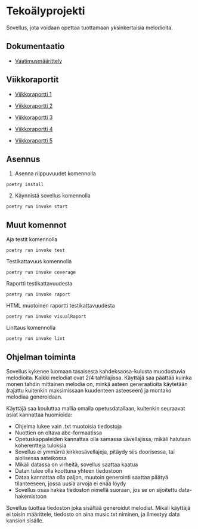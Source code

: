 # Tekoälyprojekti

Sovellus, jota voidaan opettaa tuottamaan yksinkertaisia melodioita.

## Dokumentaatio

- [Vaatimusmäärittely](https://github.com/codePercidae/algo_projekti/blob/main/documentation/requirement_spesification.md)

## Viikkoraportit

- [Viikkoraportti 1](https://github.com/codePercidae/algo_projekti/blob/main/documentation/Viikkoraportti_1.md)

- [Viikkoraportti 2](https://github.com/codePercidae/algo_projekti/blob/main/documentation/Viikkoraportti_2.md)

- [Viikkoraportti 3](https://github.com/codePercidae/algo_projekti/blob/main/documentation/Viikkoraportti_3.md)

- [Viikkoraportti 4](https://github.com/codePercidae/algo_projekti/blob/main/documentation/Viikkoraportti_4.md)

- [Viikkoraportti 5](https://github.com/codePercidae/algo_projekti/blob/main/documentation/Viikkoraportti_5.md)

## Asennus

1. Asenna riippuvuudet komennolla
```
poetry install
```

2. Käynnistä sovellus komennolla
```
poetry run invoke start
```

## Muut komennot

Aja testit komennolla
```
poetry run invoke test
```

Testikattavuus komennolla
```
poetry run invoke coverage
```

Raportti testikattavuudesta
```
poetry run invoke raport
```

HTML muotoinen raportti testikattavuudesta
```
poetry run invoke visualRaport
```

Linttaus komennolla
```
poetry run invoke lint
```

## Ohjelman toiminta
Sovellus kykenee luomaan tasaisesta kahdeksaosa-kulusta muodostuvia
melodioita. Kaikki melodiat ovat 2/4 tahtilajissa. Käyttäjä saa
päättää kuinka monen tahdin mittainen melodia on, minkä
asteen generaatioita käytetään (rajattu kuitenkin maksimissaan kuudenteen
asteeseen) ja montako melodiaa generoidaan.

Käyttäjä saa kouluttaa mallia omalla opetusdatallaan, kuitenkin seuraavat asiat kannattaa
huomioida:
- Ohjelma lukee vain .txt muotoisia tiedostoja
- Nuottien on oltava abc-formaatissa
- Opetuskappaleiden kannattaa olla samassa sävellajissa, mikäli halutaan koherentteja tuloksia
- Sovellus ei ymmärrä kirkkosävellajeja, pitäydy siis doorisessa, tai aiolisessa asteikossa
- Mikäli datassa on virheitä, sovellus saattaa kaatua
- Datan tulee olla koottuna yhteen tiedostoon
- Dataa kannattaa olla paljon, muutoin generointi saattaa päätyä tilanteeseen, jossa uusia arvoja ei enää löydy
- Sovellus osaa hakea tiedoston nimellä suoraan, jos se on sijoitettu data-hakemistoon

Sovellus tuottaa tiedoston joka sisältää generoidut melodiat. Mikäli käyttäjä ei toisin määrittele,
tiedosto on aina music.txt niminen, ja ilmestyy data kansion sisälle.
